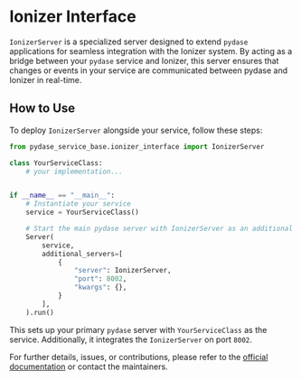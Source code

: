 # Ionizer Interface

`IonizerServer` is a specialized server designed to extend `pydase` applications for seamless integration with the Ionizer system. By acting as a bridge between your `pydase` service and Ionizer, this server ensures that changes or events in your service are communicated between pydase and Ionizer in real-time.

## How to Use

To deploy `IonizerServer` alongside your service, follow these steps:

```python
from pydase_service_base.ionizer_interface import IonizerServer

class YourServiceClass:
    # your implementation...


if __name__ == "__main__":
    # Instantiate your service
    service = YourServiceClass()

    # Start the main pydase server with IonizerServer as an additional server
    Server(
        service,
        additional_servers=[
            {
                "server": IonizerServer,
                "port": 8002,
                "kwargs": {},
            }
        ],
    ).run()
```

This sets up your primary `pydase` server with `YourServiceClass` as the service. Additionally, it integrates the `IonizerServer` on port `8002`.

For further details, issues, or contributions, please refer to the [official documentation](https://pydase.readthedocs.io/en/latest/) or contact the maintainers.
